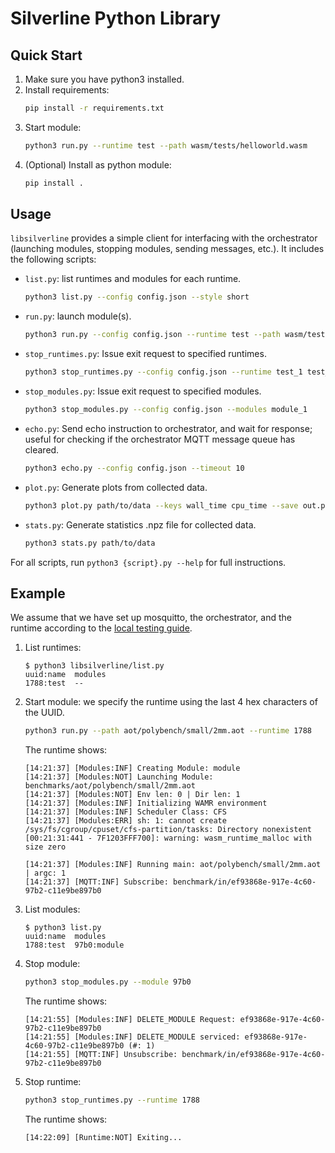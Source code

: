 # Silverline Python Library

## Quick Start

1. Make sure you have python3 installed.
2. Install requirements:
    ```sh
    pip install -r requirements.txt
    ```
3. Start module:
    ```sh
    python3 run.py --runtime test --path wasm/tests/helloworld.wasm
    ```
4. (Optional) Install as python module:
    ```sh
    pip install .
    ```

## Usage

```libsilverline``` provides a simple client for interfacing with the orchestrator (launching modules, stopping modules, sending messages, etc.). It includes the following scripts:

- ```list.py```: list runtimes and modules for each runtime.
    ```sh
    python3 list.py --config config.json --style short
    ```

- ```run.py```: launch module(s).
    ```sh
    python3 run.py --config config.json --runtime test --path wasm/tests/helloworld.wasm --name test_helloworld
    ```

- ```stop_runtimes.py```: Issue exit request to specified runtimes.
    ```sh
    python3 stop_runtimes.py --config config.json --runtime test_1 test_2
    ```

- ```stop_modules.py```: Issue exit request to specified modules.
    ```sh
    python3 stop_modules.py --config config.json --modules module_1
    ```

- ```echo.py```: Send echo instruction to orchestrator, and wait for response; useful for checking if the orchestrator MQTT message queue has cleared.
    ```sh
    python3 echo.py --config config.json --timeout 10
    ```

- ```plot.py```: Generate plots from collected data.
    ```sh
    python3 plot.py path/to/data --keys wall_time cpu_time --save out.png
    ```

- ```stats.py```: Generate statistics .npz file for collected data.
    ```sh
    python3 stats.py path/to/data
    ```

For all scripts, run ```python3 {script}.py --help``` for full instructions.

## Example

We assume that we have set up mosquitto, the orchestrator, and the runtime according to the [local testing guide](https://github.com/SilverLineFramework/silverline/wiki/Local-Testing-Guide).

1. List runtimes:
    ```
    $ python3 libsilverline/list.py
    uuid:name  modules
    1788:test  --
    ```

2. Start module: we specify the runtime using the last 4 hex characters of the UUID.
    ```sh
    python3 run.py --path aot/polybench/small/2mm.aot --runtime 1788
    ```

    The runtime shows:
    ```
    [14:21:37] [Modules:INF] Creating Module: module
    [14:21:37] [Modules:NOT] Launching Module: benchmarks/aot/polybench/small/2mm.aot
    [14:21:37] [Modules:NOT] Env len: 0 | Dir len: 1
    [14:21:37] [Modules:INF] Initializing WAMR environment
    [14:21:37] [Modules:INF] Scheduler Class: CFS
    [14:21:37] [Modules:ERR] sh: 1: cannot create /sys/fs/cgroup/cpuset/cfs-partition/tasks: Directory nonexistent
    [00:21:31:441 - 7F1203FFF700]: warning: wasm_runtime_malloc with size zero

    [14:21:37] [Modules:INF] Running main: aot/polybench/small/2mm.aot | argc: 1
    [14:21:37] [MQTT:INF] Subscribe: benchmark/in/ef93868e-917e-4c60-97b2-c11e9be897b0
    ```

3. List modules:
    ```
    $ python3 list.py
    uuid:name  modules
    1788:test  97b0:module
    ```

4. Stop module:
    ```sh
    python3 stop_modules.py --module 97b0
    ```

    The runtime shows:
    ```
    [14:21:55] [Modules:INF] DELETE_MODULE Request: ef93868e-917e-4c60-97b2-c11e9be897b0
    [14:21:55] [Modules:INF] DELETE_MODULE serviced: ef93868e-917e-4c60-97b2-c11e9be897b0 (#: 1)
    [14:21:55] [MQTT:INF] Unsubscribe: benchmark/in/ef93868e-917e-4c60-97b2-c11e9be897b0
    ```

5. Stop runtime:
    ```sh
    python3 stop_runtimes.py --runtime 1788
    ```

    The runtime shows:
    ```
    [14:22:09] [Runtime:NOT] Exiting...
    ```
